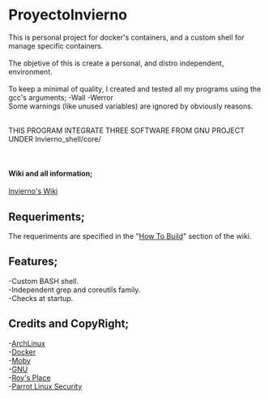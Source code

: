 # ProyectoInvierno
This is personal project for docker's containers, and a custom shell for manage specific containers. <br /><br />
The objetive of this is create a personal, and distro independent, environment. <br /><br />
To keep a minimal of quality, I created and tested all my programs using the gcc's arguments; -Wall -Werror <br />
Some warnings (like unused variables) are ignored by obviously reasons.<br /><br />

THIS PROGRAM INTEGRATE THREE SOFTWARE FROM GNU PROJECT UNDER Invierno_shell/core/

<br />

#### Wiki and all information;
[Invierno's Wiki](https://github.com/ShyanJMC/ProyectoInvierno/wiki)

## Requeriments;
The requeriments are specified in the "[How To Build](https://github.com/ShyanJMC/ProyectoInvierno/wiki/How-to-Build)" section of the wiki. <br />

## Features;
-Custom BASH shell. <br />
-Independent grep and coreutils family. <br />
-Checks at startup.<br />

## Credits and CopyRight;
-[ArchLinux](https://www.archlinux.org/)<br />
-[Docker](https://www.docker.com/) <br />
-[Moby](https://mobyproject.org/) <br />
-[GNU](https://www.gnu.org/)<br />
-[Roy's Place](https://roy.marples.name/)<br />
-[Parrot Linux Security](https://www.parrotsec.org/)<br />
